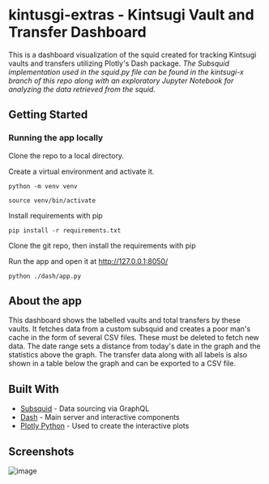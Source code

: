 # kintusgi-extras - Kintsugi Vault and Transfer Dashboard

This is a dashboard visualization of the squid created for tracking Kintsugi vaults and transfers utilizing Plotly's Dash package. *The Subsquid implementation used in the squid.py file can be found in the kintsugi-x branch of this repo along with an exploratory Jupyter Notebook for analyzing the data retrieved from the squid.*

## Getting Started

### Running the app locally

Clone the repo to a local directory.

Create a virtual environment and activate it.

```
python -m venv venv

source venv/bin/activate
```

Install requirements with pip

```
pip install -r requirements.txt
```

Clone the git repo, then install the requirements with pip

Run the app and open it at http://127.0.0.1:8050/

```
python ./dash/app.py
```

## About the app

This dashboard shows the labelled vaults and total transfers by these vaults. It fetches data from a custom subsquid and creates a poor man's cache in the form of several CSV files. These must be deleted to fetch new data. The date range sets a distance from today's date in the graph and the statistics above the graph. The transfer data along with all labels is also shown in a table below the graph and can be exported to a CSV file.

## Built With

- [Subsquid](https://subsquid.io/) - Data sourcing via GraphQL
- [Dash](https://dash.plot.ly/) - Main server and interactive components
- [Plotly Python](https://plot.ly/python/) - Used to create the interactive plots

## Screenshots

![image](https://github.com/techsavage18/Kintsugi-Polkadot/assets/122214438/93925e1f-6c47-4406-bd78-50f53f703f8b)
